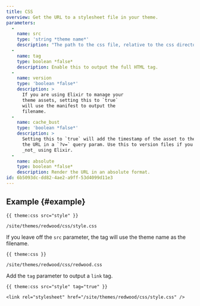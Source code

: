 ```yaml
---
title: CSS
overview: Get the URL to a stylesheet file in your theme.
parameters:
  -
    name: src
    type: 'string *theme name*'
    description: "The path to the css file, relative to the css directory.  You can leave off the extension, we know it's a .css file."
  -
    name: tag
    type: boolean *false*
    description: Enable this to output the full HTML tag.
  -
    name: version
    type: 'boolean *false*'
    description: >
      If you are using Elixir to manage your
      theme assets, setting this to `true`
      will use the manifest to output the
      filename.
  -
    name: cache_bust
    type: 'boolean *false*'
    description: >
      Setting this to `true` will add the timestamp of the asset to the end of
      the URL in a `?v=` query param. Use this to version files if you are
      _not_ using Elixir.
  -
    name: absolute
    type: boolean *false*
    description: Render the URL in an absolute format.
id: 6b5093dc-dd82-4ae2-a9ff-53d4099d11e3
---
```

## Example {#example}
```
{{ theme:css src="style" }}
```
``` .language-output
/site/themes/redwood/css/style.css
```

If you leave off the `src` parameter, the tag will use the theme name as the filename.

```
{{ theme:css }}
```

``` .language-output
/site/themes/redwood/css/redwood.css
```

Add the `tag` parameter to output a `link` tag.

```
{{ theme:css src="style" tag="true" }}
```
``` .language-output
<link rel="stylesheet" href="/site/themes/redwood/css/style.css" />
```
